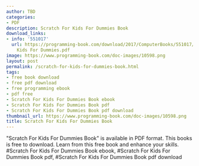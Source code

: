 ```yaml
---
author: TBD
categories:
- PDF
description: Scratch For Kids For Dummies Book
download_links:
- info: '551017'
  url: https://programming-book.com/download/2017/ComputerBooks/551017/Scratch For
    Kids For Dummies.pdf
image: https://www.programming-book.com/doc-images/10598.png
layout: post
permalink: /scratch-for-kids-for-dummies-book.html
tags:
- free book download
- free pdf download
- free programming ebook
- pdf free
- Scratch For Kids For Dummies Book ebook
- Scratch For Kids For Dummies Book pdf
- Scratch For Kids For Dummies Book pdf download
thumbnail_url: https://www.programming-book.com/doc-images/10598.png
title: Scratch For Kids For Dummies Book
---
```


 
<div class="item-desc text-justify">
  "Scratch For Kids For Dummies Book" is available in PDF format. This books is free to download. Learn from this free book and enhance your skills.
  <br>
  #Scratch For Kids For Dummies Book ebook, #Scratch For Kids For Dummies Book pdf, #Scratch For Kids For Dummies Book pdf download
</div>